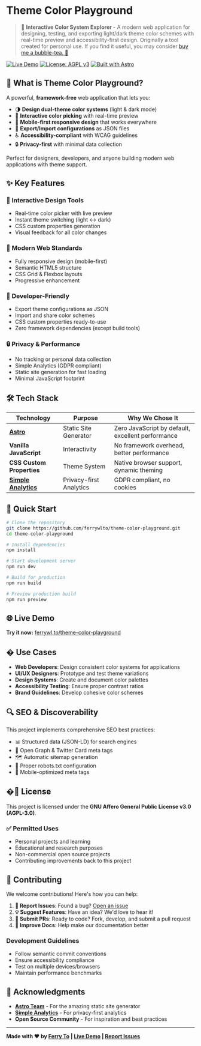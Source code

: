 # Theme Color Playground

> 🎨 **Interactive Color System Explorer** - A modern web application for designing, testing, and exporting light/dark theme color schemes with real-time preview and accessibility-first design. Originally a tool created for personal use. If you find it useful, you may consider [buy me a bubble-tea. 🧋](https://www.paypal.com/paypalme/ferrywlto) 

[![Live Demo](https://img.shields.io/badge/🌐%20Live%20Demo-ferrywl.to-blue?style=for-the-badge)](https://ferrywl.to/theme-color-playground/)
[![License: AGPL v3](https://img.shields.io/badge/License-AGPL%20v3-blue.svg?style=for-the-badge)](https://www.gnu.org/licenses/agpl-3.0)
[![Built with Astro](https://img.shields.io/badge/Built%20with-Astro-orange?style=for-the-badge&logo=astro)](https://astro.build)

## 🎯 What is Theme Color Playground?

A powerful, **framework-free** web application that lets you:
- 🌗 **Design dual-theme color systems** (light & dark mode)
- 🎨 **Interactive color picking** with real-time preview
- 📱 **Mobile-first responsive design** that works everywhere
- 💾 **Export/Import configurations** as JSON files
- ♿ **Accessibility-compliant** with WCAG guidelines
- 🔒 **Privacy-first** with minimal data collection

Perfect for designers, developers, and anyone building modern web applications with theme support.

## ✨ Key Features

### 🎨 **Interactive Design Tools**
- Real-time color picker with live preview
- Instant theme switching (light ↔ dark)
- CSS custom properties generation
- Visual feedback for all color changes

### 📱 **Modern Web Standards**
- Fully responsive design (mobile-first)
- Semantic HTML5 structure
- CSS Grid & Flexbox layouts
- Progressive enhancement

### 🔧 **Developer-Friendly**
- Export theme configurations as JSON
- Import and share color schemes
- CSS custom properties ready-to-use
- Zero framework dependencies (except build tools)

### 🔒 **Privacy & Performance**
- No tracking or personal data collection
- Simple Analytics (GDPR compliant)
- Static site generation for fast loading
- Minimal JavaScript footprint

## 🛠️ Tech Stack

| Technology | Purpose | Why We Chose It |
|------------|---------|-----------------|
| **[Astro](https://astro.build)** | Static Site Generator | Zero JavaScript by default, excellent performance |
| **Vanilla JavaScript** | Interactivity | No framework overhead, better performance |
| **CSS Custom Properties** | Theme System | Native browser support, dynamic theming |
| **[Simple Analytics](https://simpleanalytics.com)** | Privacy-first Analytics | GDPR compliant, no cookies |

## 🚀 Quick Start

```bash
# Clone the repository
git clone https://github.com/ferrywlto/theme-color-playground.git
cd theme-color-playground

# Install dependencies
npm install

# Start development server
npm run dev

# Build for production
npm run build

# Preview production build
npm run preview
```

## 🌐 Live Demo

**Try it now:** [ferrywl.to/theme-color-playground](https://ferrywl.to/theme-color-playground/)

## � Use Cases

- **Web Developers**: Design consistent color systems for applications
- **UI/UX Designers**: Prototype and test theme variations
- **Design Systems**: Create and document color palettes
- **Accessibility Testing**: Ensure proper contrast ratios
- **Brand Guidelines**: Develop cohesive color schemes

## 🔍 SEO & Discoverability

This project implements comprehensive SEO best practices:
- 📊 Structured data (JSON-LD) for search engines
- 🔗 Open Graph & Twitter Card meta tags
- 🗺️ Automatic sitemap generation
- 🤖 Proper robots.txt configuration
- 📱 Mobile-optimized meta tags

## �📄 License

This project is licensed under the **GNU Affero General Public License v3.0 (AGPL-3.0)**.

### ✅ **Permitted Uses**
- Personal projects and learning
- Educational and research purposes
- Non-commercial open source projects
- Contributing improvements back to this project

## 🤝 Contributing

We welcome contributions! Here's how you can help:

1. **🐛 Report Issues**: Found a bug? [Open an issue](https://github.com/ferrywlto/theme-color-playground/issues)
2. **💡 Suggest Features**: Have an idea? We'd love to hear it!
3. **🔧 Submit PRs**: Ready to code? Fork, develop, and submit a pull request
4. **📖 Improve Docs**: Help make our documentation better

### Development Guidelines
- Follow semantic commit conventions
- Ensure accessibility compliance
- Test on multiple devices/browsers
- Maintain performance benchmarks

## 🙏 Acknowledgments

- **[Astro Team](https://astro.build)** - For the amazing static site generator
- **[Simple Analytics](https://simpleanalytics.com)** - For privacy-first analytics
- **Open Source Community** - For inspiration and best practices

---

**Made with ❤️ by [Ferry To](https://github.com/ferrywlto) | [Live Demo](https://ferrywl.to/theme-color-playground/) | [Report Issues](https://github.com/ferrywlto/theme-color-playground/issues)**
